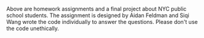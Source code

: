 Above are homework assignments and a final project about NYC public school students.
The assignment is designed by Aidan Feldman and Siqi Wang wrote the code individually to answer the questions.
Please don't use the code unethically.
